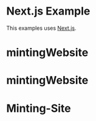 # Next.js Example

This examples uses [Next.js](https://nextjs.org).
# mintingWebsite
# mintingWebsite
# Minting-Site
